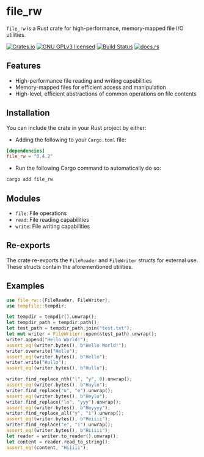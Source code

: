 # file_rw

`file_rw` is a Rust crate for high-performance, memory-mapped file I/O utilities.

[![Crates.io][crates-badge]][crates-url]
[![GNU GPLv3 licensed][gpl-badge]][gpl-url]
[![Build Status][actions-badge]][actions-url]
[![docs.rs][docs-badge]][docs-url]

[crates-badge]: https://img.shields.io/crates/v/file_rw.svg
[crates-url]: https://crates.io/crates/file_rw
[gpl-badge]: https://img.shields.io/badge/License-GPLv3-blue.svg
[gpl-url]: https://github.com/amkillam/file_rw/blob/master/LICENSE
[actions-badge]: https://github.com/amkillam/file_rw/actions/workflows/ci.yml/badge.svg
[actions-url]: https://github.com/amkillam/file_rw/actions/workflows/ci.yml
[docs-badge]: https://docs.rs/file_rw/badge.svg
[docs-url]: https://docs.rs/file_rw

## Features

- High-performance file reading and writing capabilities
- Memory-mapped files for efficient access and manipulation
- High-level, efficient abstractions of common operations on file contents

## Installation

You can include the crate in your Rust project by either:

- Adding the following to your `Cargo.toml` file:

```toml
[dependencies]
file_rw = "0.4.2"
```

- Run the following Cargo command to automatically do so:

```bash
cargo add file_rw
```

## Modules

- `file`: File operations
- `read`: File reading capabilities
- `write`: File writing capabilities

## Re-exports

The crate re-exports the `FileReader` and `FileWriter` structs for external use. These structs contain the aforementioned utilities.

## Examples
```rust
use file_rw::{FileReader, FileWriter};
use tempfile::tempdir;

let tempdir = tempdir().unwrap();
let tempdir_path = tempdir.path();
let test_path = tempdir_path.join("test.txt");
let mut writer = FileWriter::open(&test_path).unwrap();
writer.append("Hello World!");
assert_eq!(writer.bytes(), b"Hello World!");
writer.overwrite("Hello");
assert_eq!(writer.bytes(), b"Hello");
writer.write("Hullo");
assert_eq!(writer.bytes(), b"Hullo");

writer.find_replace_nth("l", "y", 0).unwrap();
assert_eq!(writer.bytes(), b"Huylo");
writer.find_replace("u", "e").unwrap();
assert_eq!(writer.bytes(), b"Heylo");
writer.find_replace("lo", "yyy").unwrap();
assert_eq!(writer.bytes(), b"Heyyyy");
writer.find_replace_all("y", "i").unwrap();
assert_eq!(writer.bytes(), b"Heiiii");
writer.find_replace("e", "i").unwrap();
assert_eq!(writer.bytes(), b"Hiiiii");
let reader = writer.to_reader().unwrap();
let content = reader.read_to_string();
assert_eq!(content, "Hiiiii");
```
